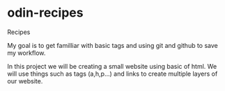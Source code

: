 # odin-recipes
Recipes

My goal is to get familliar with basic tags and using git and github to save my workflow.

In this project we will be creating a small website using basic of html. We will use
things such as tags (a,h,p...) and links to create multiple layers of our website.